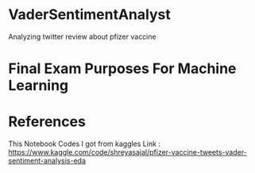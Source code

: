 # VaderSentimentAnalyst
 Analyzing twitter review about pfizer vaccine 

 # Final Exam Purposes For Machine Learning 

 # References
This Notebook Codes I got from kaggles
Link : https://www.kaggle.com/code/shreyasajal/pfizer-vaccine-tweets-vader-sentiment-analysis-eda
